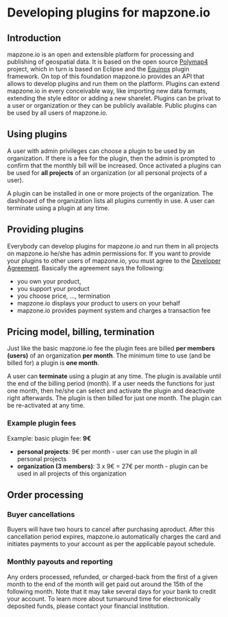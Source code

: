 # Developing plugins for mapzone.io

## Introduction

mapzone.io is an open and extensible platform for processing and publishing of geospatial data. It is based on the open source [Polymap4](https://github.com/Polymap4) project, which in turn is based on Eclipse and the [Equinox](http://www.eclipse.org/equinox/) plugin framework. On top of this foundation mapzone.io provides an API that allows to develop plugins and run them on the platform. Plugins can extend mapzone.io in every conceivable way, like importing new data formats, extending the style editor or adding a new sharelet. Plugins can be privat to a user or organization or they can be publicly available. Public plugins can be used by all users of mapzone.io.

## Using plugins

A user with admin privileges can choose a plugin to be used by an organization. If there is a fee for the plugin, then the admin is prompted to confirm that the monthly bill will be increased. Once activated a plugins can be used for **all projects** of an organization (or all personal projects of a user).

A plugin can be installed in one or more projects of the organization. The dashboard of the organization lists all plugins currently in use. A user can terminate using a plugin at any time.

## Providing plugins

Everybody can develop plugins for mapzone.io and run them in all projects on mapzone.io he/she has admin permissions for. If you want to provide your plugins to other users of mapzone.io, you must agree to the [Developer Agreement](DeveloperAgreement.md). Basically the agreement says the following:

  * you own your product, 
  * you support your product
  * you choose price, ..., termination
  * mapzone.io displays your product to users on your behalf
  * mapzone.io provides payment system and charges a transaction fee

## Pricing model, billing, termination

Just like the basic mapzone.io fee the plugin fees are billed **per members (users)** of an organization **per month**. The minimum time to use (and be billed for) a plugin is **one month**.

A user can **terminate** using a plugin at any time. The plugin is available until the end of the billing period (month). If a user needs the functions for just one month, then he/she can select and activate the plugin and deactivate right afterwards. The plugin is then billed for just one month. The plugin can be re-activated at any time.

### Example plugin fees

Example: basic plugin fee: **9€**

  - **personal projects**: 9€ per month - user can use the plugin in all personal projects
  - **organization (3 members)**: 3 x 9€ = 27€ per month - plugin can be used in all projects of this organization

## Order processing

### Buyer cancellations

Buyers will have two hours to cancel after purchasing aproduct. After this cancellation period expires, mapzone.io automatically charges the card and initiates payments to your account as per the applicable payout schedule.

### Monthly payouts and reporting

Any orders processed, refunded, or charged-back from the first of a given month to the end of the month will get paid out around the 15th of the following month. Note that it may take several days for your bank to credit your account. To learn more about turnaround time for electronically deposited funds, please contact your financial institution.

